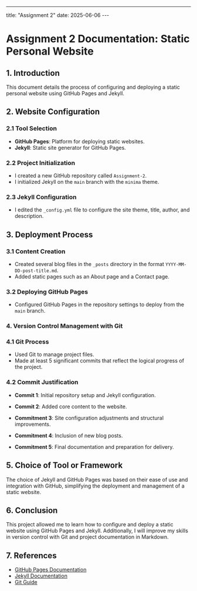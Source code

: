 ---
title: "Assignment 2"
date: 2025-06-06
---﻿

# Assignment 2 Documentation: Static Personal Website

## 1. Introduction

This document details the process of configuring and deploying a static personal website using GitHub Pages and Jekyll.

## 2. Website Configuration

### 2.1 Tool Selection
- **GitHub Pages**: Platform for deploying static websites.
- **Jekyll**: Static site generator for GitHub Pages.

### 2.2 Project Initialization
- I created a new GitHub repository called `Assignment-2`.
- I initialized Jekyll on the `main` branch with the `minima` theme.

### 2.3 Jekyll Configuration
- I edited the `_config.yml` file to configure the site theme, title, author, and description.

## 3. Deployment Process

### 3.1 Content Creation
- Created several blog files in the `_posts` directory in the format `YYYY-MM-DD-post-title.md`.
- Added static pages such as an About page and a Contact page.

### 3.2 Deploying GitHub Pages
- Configured GitHub Pages in the repository settings to deploy from the `main` branch.

### 4. Version Control Management with Git

### 4.1 Git Process
- Used Git to manage project files.
- Made at least 5 significant commits that reflect the logical progress of the project.

### 4.2 Commit Justification
- **Commit 1**: Initial repository setup and Jekyll configuration.
- **Commit 2**: Added core content to the website.

- **Commitment 3**: Site configuration adjustments and structural improvements.
- **Commitment 4**: Inclusion of new blog posts.
- **Commitment 5**: Final documentation and preparation for delivery.

## 5. Choice of Tool or Framework

The choice of Jekyll and GitHub Pages was based on their ease of use and integration with GitHub, simplifying the deployment and management of a static website.

## 6. Conclusion

This project allowed me to learn how to configure and deploy a static website using GitHub Pages and Jekyll. Additionally, I will improve my skills in version control with Git and project documentation in Markdown.

## 7. References

- [GitHub Pages Documentation](https://pages.github.com/)
- [Jekyll Documentation](https://jekyllrb.com/docs/)
- [Git Guide](https://git-scm.com/doc)
